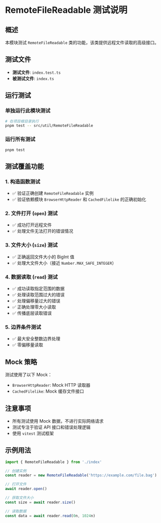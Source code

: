 # RemoteFileReadable 测试说明

## 概述

本模块测试 `RemoteFileReadable` 类的功能，该类提供远程文件读取的高级接口。

## 测试文件

- **测试文件**: `index.test.ts`
- **被测试文件**: `index.ts`

## 运行测试

### 单独运行此模块测试
```bash
# 在项目根目录执行
pnpm test -- src/util/RemoteFileReadable
```

### 运行所有测试
```bash
pnpm test
```

## 测试覆盖功能

### 1. 构造函数测试
- ✅ 验证正确创建 `RemoteFileReadable` 实例
- ✅ 验证依赖模块 `BrowserHttpReader` 和 `CachedFilelike` 的正确初始化

### 2. 文件打开 (`open`) 测试
- ✅ 成功打开远程文件
- ✅ 处理文件无法打开的错误情况

### 3. 文件大小 (`size`) 测试
- ✅ 正确返回文件大小的 BigInt 值
- ✅ 处理大文件大小（接近 `Number.MAX_SAFE_INTEGER`）

### 4. 数据读取 (`read`) 测试
- ✅ 成功读取指定范围的数据
- ✅ 处理读取范围过大的错误
- ✅ 处理偏移量过大的错误
- ✅ 正确处理零大小读取
- ✅ 传播底层读取错误

### 5. 边界条件测试
- ✅ 最大安全整数边界处理
- ✅ 零偏移量读取

## Mock 策略

测试使用了以下 Mock：
- `BrowserHttpReader`: Mock HTTP 读取器
- `CachedFilelike`: Mock 缓存文件接口

## 注意事项

- 所有测试使用 Mock 数据，不进行实际网络请求
- 测试专注于验证 API 接口和错误处理逻辑
- 使用 `vitest` 测试框架

## 示例用法

```typescript
import { RemoteFileReadable } from './index'

// 创建实例
const reader = new RemoteFileReadable('https://example.com/file.bag')

// 打开文件
await reader.open()

// 获取文件大小
const size = await reader.size()

// 读取数据
const data = await reader.read(0n, 1024n)
```
